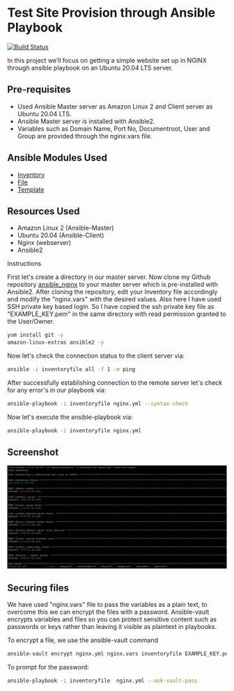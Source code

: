 # Test Site Provision through Ansible Playbook

[![Build Status](https://travis-ci.org/joemccann/dillinger.svg?branch=master)](https://travis-ci.org/joemccann/dillinger)

In this project we’ll focus on getting a simple website set up in NGINX through ansible playbook on an Ubuntu 20.04 LTS server.

## Pre-requisites

- Used Ansible Master server as Amazon Linux 2 and Client server as Ubuntu 20.04 LTS.
- Ansible Master server is installed with Ansible2.
- Variables such as Domain Name, Port No, Documentroot, User and Group are provided through the nginx.vars file.

## Ansible Modules Used

- [Inventory](https://docs.ansible.com/ansible/2.3/intro_inventory.html/)
- [File](https://docs.ansible.com/ansible/2.3/list_of_files_modules.html)
- [Template](https://docs.ansible.com/ansible/2.5/modules/template_module.html)

## Resources Used

- Amazon Linux 2 (Ansible-Master)
- Ubuntu 20.04 (Ansible-Client)
- Nginx (webserver)
- Ansible2

Instructions

First let's create a directory in our master server. Now clone my Github repository [ansible_nginx](https://github.com/tajroshith/ansible_nginx) to your master server which is pre-installed with Ansible2. After cloning the repository, edit your Inventory file accordingly and modify the "nginx.vars" with the desired values. 
Also here I have used SSH private key based login. So I have copied the ssh private key file as "EXAMPLE_KEY.pem" in the same directory with read permission granted to the User/Owner.

```sh
yum install git -y
amazon-linux-extras ansible2 -y
```

Now let's check the connection status to the client server via:

```sh
ansible -i inventoryfile all -f 1 -m ping
```

After successfully establishing connection to the remote server let's check for any error's in our playbook via:

```sh
ansible-playbook -i inventoryfile nginx.yml --syntax-check
```

Now let's execute the ansible-playbook via:

```sh
ansible-playbook -i inventoryfile nginx.yml
```
## Screenshot
![](Screenshot.jpg)
## Securing files

We have used "nginx.vars" file to pass the variables as a plain text, to overcome this we can encrypt the files with a password. Ansible-vault encrypts variables and files so you can protect sensitive content such as passwords or keys rather than leaving it visible as plaintext in playbooks.

To encrypt a file, we use the ansible-vault command
```sh
ansible-vault encrypt nginx.yml nginx.vars inventoryfile EXAMPLE_KEY.pem
```
To prompt for the password:
```sh
ansible-playbook -i inventoryfile  nginx.yml --ask-vault-pass
```

